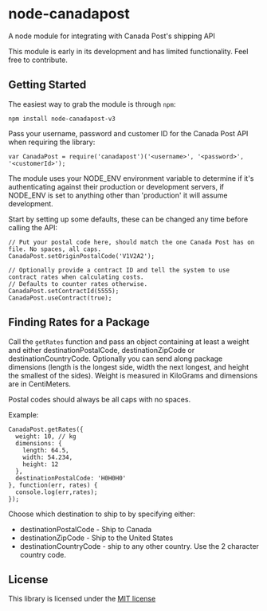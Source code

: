 node-canadapost
===============

A node module for integrating with Canada Post's shipping API

This module is early in its development and has limited functionality. Feel free to contribute.


Getting Started
---------------

The easiest way to grab the module is through `npm`:

    npm install node-canadapost-v3


Pass your username, password and customer ID for the Canada Post API when requiring the library:

    var CanadaPost = require('canadapost')('<username>', '<password>', '<customerId>');

The module uses your NODE_ENV environment variable to determine if it's authenticating against their
production or development servers, if NODE_ENV is set to anything other than 'production' it will assume
development.

Start by setting up some defaults, these can be changed any time before calling the API:

    // Put your postal code here, should match the one Canada Post has on file. No spaces, all caps.
    CanadaPost.setOriginPostalCode('V1V2A2');

    // Optionally provide a contract ID and tell the system to use contract rates when calculating costs.
    // Defaults to counter rates otherwise.
    CanadaPost.setContractId(5555);
    CanadaPost.useContract(true);


Finding Rates for a Package
---------------------------

Call the `getRates` function and pass an object containing at least a weight and either destinationPostalCode, destinationZipCode or destinationCountryCode.
Optionally you can send along package dimensions (length is the longest side, width the next longest, and height the
smallest of the sides). Weight is measured in KiloGrams and dimensions are in CentiMeters.

Postal codes should always be all caps with no spaces.

Example:

    CanadaPost.getRates({
      weight: 10, // kg
      dimensions: {
        length: 64.5,
        width: 54.234,
        height: 12
      },
      destinationPostalCode: 'H0H0H0'
    }, function(err, rates) {
      console.log(err,rates);
    });

Choose which destination to ship to by specifying either:

- destinationPostalCode - Ship to Canada
- destinationZipCode - Ship to the United States
- destinationCountryCode - ship to any other country. Use the 2 character country code.

License
-------

This library is licensed under the [MIT license][license]



[license]: http://opensource.org/licenses/MIT
